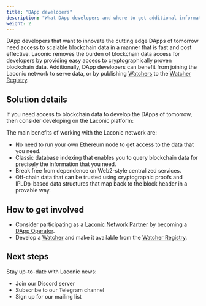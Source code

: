 ```yaml
---
title: "DApp developers"
description: "What DApp developers and where to get additional information."
weight: 2
---
```


DApp developers that want to innovate the cutting edge DApps of tomorrow need access to scalable blockchain data in a manner that is fast and cost effective. Laconic removes the burden of blockchain data access for developers by providing easy access to cryptographically proven blockchain data. Additionally, DApp developers can benefit from joining the Laconic network to serve data, or by publishing [Watchers](/glossary/watcher/) to the [Watcher Registry](/glossary/watcher-registry/).

## Solution details

If you need access to blockchain data to develop the DApps of tomorrow, then consider developing on the Laconic platform:

The main benefits of working with the Laconic network are:

- No need to run your own Ethereum node to get access to the data that you need.
- Classic database indexing that enables you to query blockchain data for precisely the information that you need.
- Break free from dependence on Web2-style centralized services.
- Off-chain data that can be trusted using cryptographic proofs and IPLDp-based data structures that map back to the block header in a provable way.

## How to get involved

- Consider participating as a [Laconic Network Partner](/glossary/laconic-network-partner/) by becoming a [DApp Operator](/glossary/dapp-operator/).
- Develop a [Watcher](/glossary/watcher/) and make it available from the [Watcher Registry](/glossary/watcher-registry/).

## Next steps

Stay up-to-date with Laconic news:

- Join our Discord server
- Subscribe to our Telegram channel
- Sign up for our mailing list
